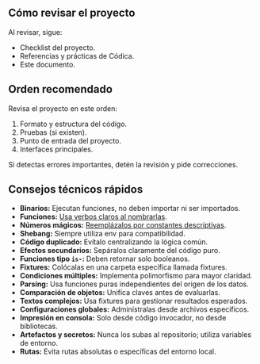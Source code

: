 ## Cómo revisar el proyecto

Al revisar, sigue:

- Checklist del proyecto.
- Referencias y prácticas de Códica.
- Este documento.

## Orden recomendado

Revisa el proyecto en este orden:

1. Formato y estructura del código.
1. Pruebas (si existen).
1. Punto de entrada del proyecto.
1. Interfaces principales.

Si detectas errores importantes, detén la revisión y pide correcciones.

## Consejos técnicos rápidos

- **Binarios:** Ejecutan funciones, no deben importar ni ser importados.
- **Funciones:** [Usa verbos claros al nombrarlas](https://codica.la/blog/naming-in-programming).
- **Números mágicos:** [Reemplázalos por constantes descriptivas](https://refactoring.guru/es/replace-magic-number-with-symbolic-constant).
- **Shebang:** Siempre utiliza env para compatibilidad.
- **Código duplicado:** Evítalo centralizando la lógica común.
- **Efectos secundarios:** Sepáralos claramente del código puro.
- **Funciones tipo `is-`:** Deben retornar solo booleanos.
- **Fixtures:** Colócalas en una carpeta específica llamada fixtures.
- **Condiciones múltiples:** Implementa polimorfismo para mayor claridad.
- **Parsing:** Usa funciones puras independientes del origen de los datos.
- **Comparación de objetos:** Unifica claves antes de evaluarlas.
- **Textos complejos:** Usa fixtures para gestionar resultados esperados.
- **Configuraciones globales:** Adminístralas desde archivos específicos.
- **Impresión en consola:** Solo desde código invocador, no desde bibliotecas.
- **Artefactos y secretos:** Nunca los subas al repositorio; utiliza variables de entorno.
- **Rutas:** Evita rutas absolutas o específicas del entorno local.

